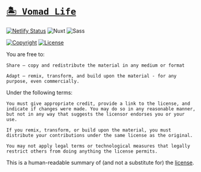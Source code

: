 # [`🏝 Vomad Life`](https://vomad.life?ref=github-readme)

[![Netlify Status](https://img.shields.io/netlify/1f72332d-e954-47c0-a4fd-6f8929ea668c?style=for-the-badge&logo=netlify&logoColor=#00C7B7)](https://app.netlify.com/sites/vomad.life/deploys) ![Nuxt](https://img.shields.io/badge/nuxt-1a1a1a.svg?style=for-the-badge&logo=nuxtdotjs) ![Sass](https://img.shields.io/badge/sass-1a1a1a.svg?style=for-the-badge&logo=sass)

[![Copyright](https://img.shields.io/badge/copyright-benmneb-important?style=for-the-badge)](https://github.com/benmneb) [![License](https://img.shields.io/badge/license-CC%20BY--NC%204.0-informational?style=for-the-badge)](https://creativecommons.org/licenses/by-sa/4.0/)

You are free to:

    Share — copy and redistribute the material in any medium or format

    Adapt — remix, transform, and build upon the material - for any purpose, even commercially.

Under the following terms:

    You must give appropriate credit, provide a link to the license, and indicate if changes were made. You may do so in any reasonable manner, but not in any way that suggests the licensor endorses you or your use.

    If you remix, transform, or build upon the material, you must distribute your contributions under the same license as the original.

    You may not apply legal terms or technological measures that legally restrict others from doing anything the license permits.

This is a human-readable summary of (and not a substitute for) the [license](https://creativecommons.org/licenses/by-sa/4.0/legalcode).

